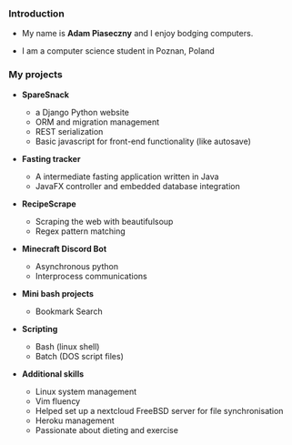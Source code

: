 ### Introduction

- My name is **Adam Piaseczny** and I enjoy bodging computers.

- I am a computer science student in Poznan, Poland
  
### My projects

- **SpareSnack**
  
  - a Django Python website
  - ORM and migration management
  - REST serialization
  - Basic javascript for front-end functionality (like autosave)

- **Fasting tracker**
  
  - A intermediate fasting application written in Java
  - JavaFX controller and embedded database integration

- **RecipeScrape**
  
  - Scraping the web with beautifulsoup
  - Regex pattern matching

- **Minecraft Discord Bot**

  - Asynchronous python
  - Interprocess communications

- **Mini bash projects**
  - Bookmark Search 

- **Scripting**
  
  - Bash (linux shell)
  - Batch (DOS script files)

- **Additional skills**
  
  - Linux system management
  - Vim fluency
  - Helped set up a nextcloud FreeBSD server for file synchronisation
  - Heroku management
  - Passionate about dieting and exercise
